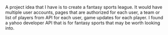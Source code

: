 A project idea that I have is to create a fantasy sports league. It would have multiple user accounts, pages that are authorized for each user, a team or list of players from API for each user, game updates for each player. I found a yahoo developer API that is for fantasy sports that may be worth looking into. 